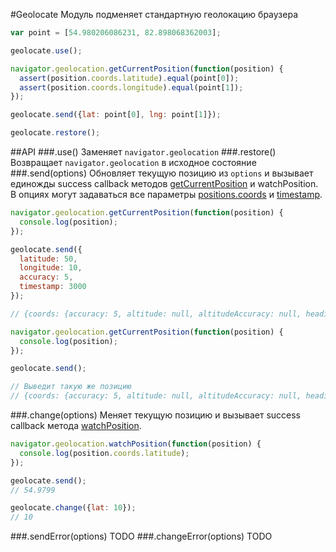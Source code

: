 #Geolocate
Модуль подменяет стандартную геолокацию браузера
```javascript
var point = [54.980206086231, 82.898068362003];

geolocate.use();

navigator.geolocation.getCurrentPosition(function(position) {
  assert(position.coords.latitude).equal(point[0]);
  assert(position.coords.longitude).equal(point[1]);
});

geolocate.send({lat: point[0], lng: point[1]});

geolocate.restore();
```
##API
###.use()
Заменяет ```navigator.geolocation```
###.restore()
Возвращает ```navigator.geolocation``` в исходное состояние
###.send(options)
Обновляет текущую позицию из ```options``` и вызывает единожды success callback методов [getCurrentPosition](https://developer.mozilla.org/en-US/docs/Web/API/Geolocation.getCurrentPosition) и watchPosition.
В опциях могут задаваться все параметры [positions.coords](https://developer.mozilla.org/en-US/docs/Web/API/Coordinates) и [timestamp](https://developer.mozilla.org/en-US/docs/Web/API/Position.timestamp).
```javascript
navigator.geolocation.getCurrentPosition(function(position) {
  console.log(position);
});

geolocate.send({
  latitude: 50,
  longitude: 10,
  accuracy: 5,
  timestamp: 3000
});

// {coords: {accuracy: 5, altitude: null, altitudeAccuracy: null, heading: null, latitude: 50…}, timestamp: 3000}

navigator.geolocation.getCurrentPosition(function(position) {
  console.log(position);
});

geolocate.send();

// Выведит такую же позицию
// {coords: {accuracy: 5, altitude: null, altitudeAccuracy: null, heading: null, latitude: 50…}, timestamp: 3000}
```
###.change(options)
Меняет текущую позицию и вызывает success callback метода [watchPosition](https://developer.mozilla.org/en-US/docs/Web/API/Geolocation.watchPosition).
```javascript
navigator.geolocation.watchPosition(function(position) {
  console.log(position.coords.latitude);
});

geolocate.send();
// 54.9799

geolocate.change({lat: 10});
// 10
```
###.sendError(options)
TODO
###.changeError(options)
TODO
